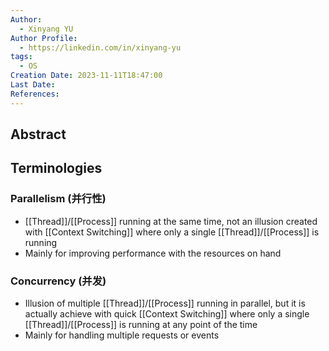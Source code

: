 ```yaml
---
Author:
  - Xinyang YU
Author Profile:
  - https://linkedin.com/in/xinyang-yu
tags:
  - OS
Creation Date: 2023-11-11T18:47:00
Last Date: 
References:
---
```

## Abstract



## Terminologies 
### Parallelism (并行性)
- [[Thread]]/[[Process]] running at the same time, not an illusion created with [[Context Switching]] where only a single [[Thread]]/[[Process]] is running
- Mainly for improving performance with the resources on hand
### Concurrency (并发)
- Illusion of multiple [[Thread]]/[[Process]] running in parallel, but it is actually achieve with quick [[Context Switching]] where only a single [[Thread]]/[[Process]] is running at any point of the time
- Mainly for handling multiple requests or events